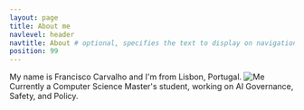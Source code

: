 ```yaml
---
layout: page
title: About me
navlevel: header
navtitle: About # optional, specifies the text to display on navigation item
position: 99
---
```

My name is Francisco Carvalho and I'm from Lisbon, Portugal. 
![Me]({{site.url}}/assets/img/portrait.jpg)
Currently a Computer Science Master's student, working on AI Governance, Safety, and Policy.